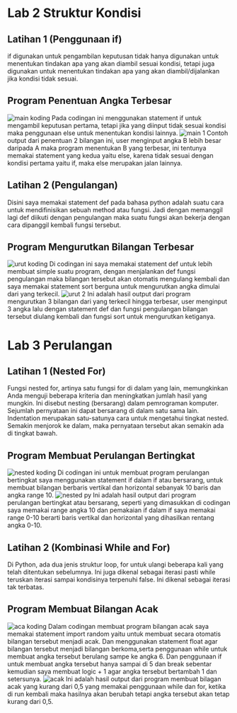 # Lab 2 Struktur Kondisi
## Latihan 1 (Penggunaan if)
if digunakan untuk pengambilan keputusan tidak hanya digunakan untuk menentukan tindakan apa yang akan diambil sesuai kondisi, tetapi juga digunakan untuk menentukan tindakan apa yang akan diambil/dijalankan jika kondisi tidak sesuai.
## Program Penentuan Angka Terbesar
![main koding](https://user-images.githubusercontent.com/115929351/202936631-910bdea9-6a24-46a2-b71d-363e7d9187f9.png)
Pada codingan ini menggunakan statement if untuk mengambil keputusan pertama, tetapi jika yang diinput tidak sesuai kondisi maka penggunaan else untuk menentukan kondisi lainnya.
![main 1](https://user-images.githubusercontent.com/115929351/202936840-fa832f15-f8ec-4cff-bec3-f3a0d8c993bd.png)
Contoh output dari penentuan 2 bilangan ini, user menginput angka B lebih besar daripada A maka program menentukan B yang terbesar, ini tentunya memakai statement yang kedua yaitu else, karena tidak sesuai dengan kondisi pertama yaitu if, maka else merupakan jalan lainnya.
## Latihan 2 (Pengulangan)
Disini saya memakai statement def pada bahasa python adalah suatu cara untuk mendifinisikan sebuah method atau fungsi. Jadi dengan memanggil lagi def diikuti dengan pengulangan maka suatu fungsi akan bekerja dengan cara dipanggil kembali fungsi tersebut.
## Program Mengurutkan Bilangan Terbesar
![urut koding](https://user-images.githubusercontent.com/115929351/202937822-f0166234-1a8c-4d9e-9a50-266b75696efb.png)
Di codingan ini saya memakai statement def untuk lebih membuat simple suatu program, dengan menjalankan def fungsi pengulangan maka bilangan tersebut akan otomatis mengulang kembali dan saya memakai statement sort berguna untuk mengurutkan angka dimulai dari yang terkecil.
![urut 2](https://user-images.githubusercontent.com/115929351/202938290-a774c9e6-625a-42f9-a9e0-62eb3c6a7898.png)
Ini adalah hasil output dari program mengurutkan 3 bilangan dari yang terkecil hingga terbesar, user menginput 3 angka lalu dengan statement def dan fungsi pengulangan bilangan tersebut diulang kembali dan fungsi sort untuk mengurutkan ketiganya.
# Lab 3 Perulangan
## Latihan 1 (Nested For)
Fungsi nested for, artinya satu fungsi for di dalam yang lain, memungkinkan Anda menguji beberapa kriteria dan meningkatkan jumlah hasil yang mungkin. Ini disebut nesting (bersarang) dalam pemrograman komputer. Sejumlah pernyataan ini dapat bersarang di dalam satu sama lain. Indentation merupakan satu-satunya cara untuk mengetahui tingkat nested. Semakin menjorok ke dalam, maka pernyataan tersebut akan semakin ada di tingkat bawah.
## Program Membuat Perulangan Bertingkat
![nested koding](https://user-images.githubusercontent.com/115929351/202942535-1afda695-25c9-491b-8c98-3e6430f19f46.png)
Di codingan ini untuk membuat program perulangan bertingkat saya menggunakan statement if dalam if atau bersarang, untuk membuat bilangan berbaris vertikal dan horizontal sebanyak 10 baris dan angka range 10.
![nested py](https://user-images.githubusercontent.com/115929351/202942969-b845d7e2-55d8-4ae1-bf06-0a0a1296797e.png)
Ini adalah hasil output dari program perulangan bertingkat atau bersarang, seperti yang dimasukkan di codingan saya memakai range angka 10 dan pemakaian if dalam if saya memakai range 0-10 berarti baris vertikal dan horizontal yang dihasilkan rentang angka 0-10.
## Latihan 2 (Kombinasi While and For)
Di Python, ada dua jenis struktur loop, for untuk ulangi beberapa kali yang telah ditentukan sebelumnya. Ini juga dikenal sebagai iterasi pasti while teruskan iterasi sampai kondisinya terpenuhi false. Ini dikenal sebagai iterasi tak terbatas.
## Program Membuat Bilangan Acak
![aca koding](https://user-images.githubusercontent.com/115929351/202975144-a216f009-5914-488e-9639-0ea2df4c354f.png)
Dalam codingan membuat program bilangan acak saya memakai statement import random yaitu untuk membuat secara otomatis bilangan tersebut menjadi acak. Dan menggunakan statement float agar bilangan tersebut menjadi bilangan berkoma,serta penggunaan while untuk membuat angka tersebut berulang sampe ke angka 6. Dan penggunaan if untuk membuat angka tersebut hanya sampai di 5 dan break sebentar kemudian saya membuat logic + 1 agar angka tersebut bertambah 1 dan setersunya.
![acak](https://user-images.githubusercontent.com/115929351/202978113-b7275236-cd95-4acd-9a4c-3f021b9a2d4f.png)
Ini adalah hasil output dari program membuat bilagan acak yang kurang dari 0,5 yang memakai penggunaan while dan for, ketika di run kembali maka hasilnya akan berubah tetapi angka tersebut akan tetap kurang dari 0,5.
